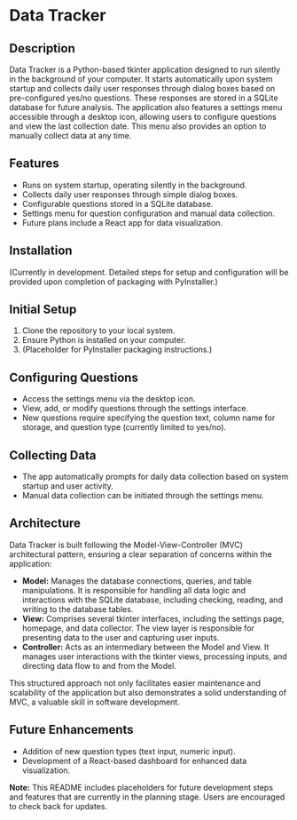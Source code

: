 # Data Tracker

## Description
Data Tracker is a Python-based tkinter application designed to run silently in the background of your computer. It starts automatically upon system startup and collects daily user responses through dialog boxes based on pre-configured yes/no questions. These responses are stored in a SQLite database for future analysis. The application also features a settings menu accessible through a desktop icon, allowing users to configure questions and view the last collection date. This menu also provides an option to manually collect data at any time.

## Features
- Runs on system startup, operating silently in the background.
- Collects daily user responses through simple dialog boxes.
- Configurable questions stored in a SQLite database.
- Settings menu for question configuration and manual data collection.
- Future plans include a React app for data visualization.

## Installation
(Currently in development. Detailed steps for setup and configuration will be provided upon completion of packaging with PyInstaller.)

## Initial Setup
1. Clone the repository to your local system.
2. Ensure Python is installed on your computer.
3. (Placeholder for PyInstaller packaging instructions.)

## Configuring Questions
- Access the settings menu via the desktop icon.
- View, add, or modify questions through the settings interface.
- New questions require specifying the question text, column name for storage, and question type (currently limited to yes/no).

## Collecting Data
- The app automatically prompts for daily data collection based on system startup and user activity.
- Manual data collection can be initiated through the settings menu.

## Architecture
Data Tracker is built following the Model-View-Controller (MVC) architectural pattern, ensuring a clear separation of concerns within the application:
- **Model:** Manages the database connections, queries, and table manipulations. It is responsible for handling all data logic and interactions with the SQLite database, including checking, reading, and writing to the database tables.
- **View:** Comprises several tkinter interfaces, including the settings page, homepage, and data collector. The view layer is responsible for presenting data to the user and capturing user inputs.
- **Controller:** Acts as an intermediary between the Model and View. It manages user interactions with the tkinter views, processing inputs, and directing data flow to and from the Model.

This structured approach not only facilitates easier maintenance and scalability of the application but also demonstrates a solid understanding of MVC, a valuable skill in software development.

## Future Enhancements
- Addition of new question types (text input, numeric input).
- Development of a React-based dashboard for enhanced data visualization.

**Note:** This README includes placeholders for future development steps and features that are currently in the planning stage. Users are encouraged to check back for updates.

